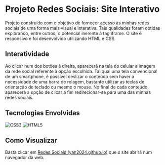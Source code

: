# Projeto Redes Sociais: Site Interativo
Projeto construído com o objetivo de fornecer acesso às minhas redes sociais de uma forma mais visual e interativa. Tais qualidades foram obtidas explorando, entre outros, o potencial inerente à tag iframe. O site é responsivo e foi desenvolvido utilizando HTML e CSS.

## Interatividade
Ao clicar num dos botões à direita, aparecerá na tela do celular a imagem da rede social referente à opção escolhida. Tal qual uma tela convencional de um smartphone, é possível deslizar o conteúdo sem haver a necessidade de uma barra de rolagem, bastante utilizar as teclas de orientação do teclado ou mesmo o mouse. No final de cada conteúdo, aparecerá a opção de clicar a fim redirecionar-se para uma das minhas redes sociais.

## Tecnologias Envolvidas
![CSS3](https://img.shields.io/badge/CSS3-fff?style=for-the-badge&logo=css3&logoColor=264CE4)
![HTML5](https://img.shields.io/badge/HTML5-fff?style=for-the-badge&logo=html5)

## Como Visualizar
Basta clicar em [Redes Sociais (yan2024.github.io)](https://yan2024.github.io/redes/) que o site abrirá num navegador da web.
